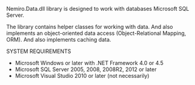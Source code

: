 Nemiro.Data.dll library is designed to work with 
databases Microsoft SQL Server.

The library contains helper classes for working with data.
And also implements an object-oriented data access (Object-Relational Mapping, ORM).
And also implements caching data.

SYSTEM REQUIREMENTS

* Microsoft Windows or later with .NET Framework 4.0 or 4.5
* Microsoft SQL Server 2005, 2008, 2008R2, 2012 or later
* Microsoft Visual Studio 2010 or later (not necessarily)
